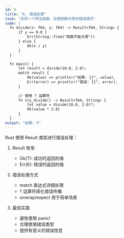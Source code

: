 ```yaml
---
id: 6
title: "6. 错误处理"
task: "实现一个除法函数，处理除数为零的错误情况"
code: |
  fn divide(x: f64, y: f64) -> Result<f64, String> {
      if y == 0.0 {
          Err(String::from("除数不能为零"))
      } else {
          Ok(x / y)
      }
  }

  fn main() {
      let result = divide(10.0, 2.0);
      match result {
          Ok(value) => println!("结果: {}", value),
          Err(error) => println!("错误: {}", error),
      }
      
      // 使用 ? 运算符
      fn try_divide() -> Result<f64, String> {
          let value = divide(10.0, 2.0)?;
          Ok(value * 2.0)
      }
  }
output: "结果: 5"
---
```


Rust 使用 Result 类型进行错误处理：

1. Result 枚举
   - Ok(T): 成功时返回的值
   - Err(E): 错误时返回的值

2. 错误处理方式
   - match 表达式详细处理
   - ? 运算符简化错误传播
   - unwrap/expect 用于简单场景

3. 最佳实践
   - 避免使用 panic!
   - 合理使用错误类型
   - 提供有意义的错误信息 